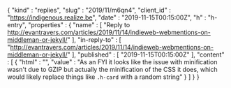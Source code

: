 {
  "kind" : "replies",
  "slug" : "2019/11/m6qn4",
  "client_id" : "https://indigenous.realize.be",
  "date" : "2019-11-15T00:15:00Z",
  "h" : "h-entry",
  "properties" : {
    "name" : [ "Reply to http://evantravers.com/articles/2019/11/14/indieweb-webmentions-on-middleman-or-jekyll/" ],
    "in-reply-to" : [ "http://evantravers.com/articles/2019/11/14/indieweb-webmentions-on-middleman-or-jekyll/" ],
    "published" : [ "2019-11-15T00:15:00Z" ],
    "content" : [ {
      "html" : "",
      "value" : "As an FYI it looks like the issue with minification wasn't due to GZIP but actually the minification of the CSS it does, which would likely replace things like `.h-card` with a random string"
    } ]
  }
}
